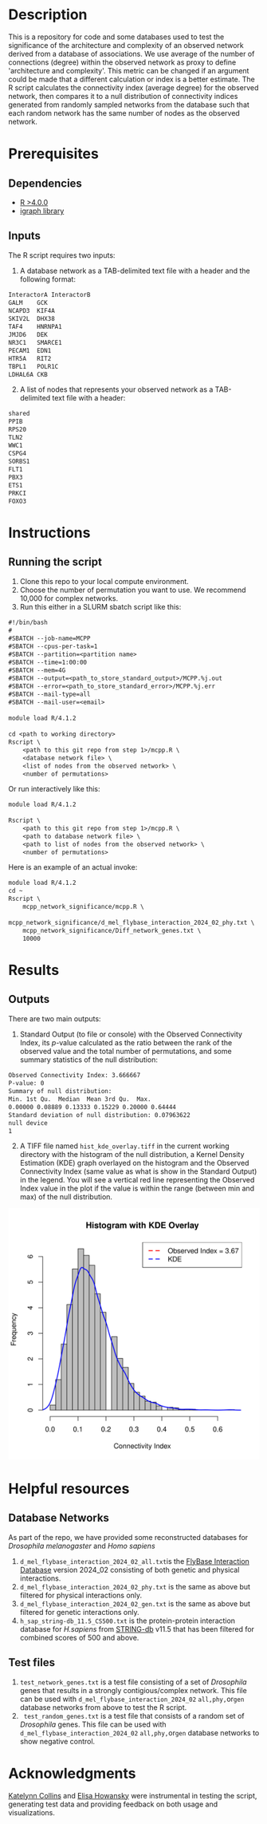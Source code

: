 # Description
This is a repository for code and some databases used to test the significance of the architecture and complexity of an observed network derived from a database of associations. We use average of the number of connections (degree) within the observed network as proxy to define 'architecture and complexity'. This metric can be changed if an argument could be made that a different calculation or index is a better estimate. The R script calculates the connectivity index (average degree) for the observed network, then compares it to a null distribution of connectivity indices generated from randomly sampled networks from the database such that each random network has the same number of nodes as the observed network.

#  Prerequisites
## Dependencies

 - [R >4.0.0](https://cran.r-project.org) 
 - [igraph library](https://r.igraph.org)

## Inputs
The R script requires two inputs:
 1. A database network as a TAB-delimited text file with a header and the following format:
```
InteractorA	InteractorB
GALM	GCK
NCAPD3	KIF4A
SKIV2L	DHX38
TAF4	HNRNPA1
JMJD6	DEK
NR3C1	SMARCE1
PECAM1	EDN1
HTR5A	RIT2
TBPL1	POLR1C
LDHAL6A	CKB
```
 2. A list of nodes that represents your observed network as a TAB-delimited text file with a header:
```
shared
PPIB
RPS20
TLN2
WWC1
CSPG4
SORBS1
FLT1
PBX3
ETS1
PRKCI
FOXO3
```
# Instructions
## Running the script
1. Clone this repo to your local compute environment.
2. Choose the number of permutation you want to use. We recommend 10,000 for complex networks.
3. Run this either in a SLURM sbatch script like this:
```
#!/bin/bash
#
#SBATCH --job-name=MCPP
#SBATCH --cpus-per-task=1
#SBATCH --partition=<partition name>
#SBATCH --time=1:00:00
#SBATCH --mem=4G
#SBATCH --output=<path_to_store_standard_output>/MCPP.%j.out
#SBATCH --error=<path_to_store_standard_error>/MCPP.%j.err
#SBATCH --mail-type=all
#SBATCH --mail-user=<email>

module load R/4.1.2

cd <path to working directory>
Rscript \
	<path to this git repo from step 1>/mcpp.R \
	<database network file> \
	<list of nodes from the observed network> \
	<number of permutations>
```
Or run interactively like this:
```
module load R/4.1.2

Rscript \
	<path to this git repo from step 1>/mcpp.R \
	<path to database network file> \
	<path to list of nodes from the observed network> \
	<number of permutations>
```

Here is an example of an actual invoke:
```
module load R/4.1.2
cd ~
Rscript \
	mcpp_network_significance/mcpp.R \
	mcpp_network_significance/d_mel_flybase_interaction_2024_02_phy.txt \
	mcpp_network_significance/Diff_network_genes.txt \
	10000
```
# Results
## Outputs
There are two main outputs:
1. Standard Output (to file or console) with the Observed Connectivity Index, its *p*-value calculated as the ratio between the rank of the observed value and the total number of permutations, and some summary statistics of the null distribution:
```
Observed Connectivity Index: 3.666667
P-value: 0
Summary of null distribution:
Min. 1st Qu.  Median  Mean 3rd Qu.  Max.
0.00000 0.08889 0.13333 0.15229 0.20000 0.64444
Standard deviation of null distribution: 0.07963622
null device
1
```
2. A TIFF file named ```hist_kde_overlay.tiff```  in the current working directory with the histogram of the null distribution, a Kernel Density Estimation (KDE) graph overlayed on the histogram and the Observed Connectivity Index (same value as what is show in the Standard Output) in the legend. You will see a vertical red line representing the Observed Index value in the plot if the value is within the range (between min and max) of the null distribution.

![histogram](https://github.com/vshanka23/mcpp_network_significance/blob/main/hist_kde_overlay.jpg)

# Helpful resources
## Database Networks
As part of the repo, we have provided some reconstructed databases for *Drosophila melanogaster* and *Homo sapiens*
1. ```d_mel_flybase_interaction_2024_02_all.txt```is the [FlyBase Interaction Database](https://flybase.org/downloads/bulkdata) version 2024_02 consisting of both genetic and physical interactions.
2. ```d_mel_flybase_interaction_2024_02_phy.txt``` is the same as above but filtered for physical interactions only.
3.  ```d_mel_flybase_interaction_2024_02_gen.txt``` is the same as above but filtered for genetic interactions only.
4. ```h_sap_string-db_11.5_CS500.txt``` is the protein-protein interaction database for *H.sapiens* from [STRING-db](https://string-db.org/cgi/download?sessionId=b1QJliUQu3nf&species_text=Homo+sapiens&settings_expanded=0&min_download_score=0&filter_redundant_pairs=0&delimiter_type=txt) v11.5 that has been filtered for combined scores of 500 and above.
## Test files
1. ```test_network_genes.txt``` is a test file consisting of a set of *Drosophila* genes that results in a strongly contigious/complex network. This file can be used with ```d_mel_flybase_interaction_2024_02``` ```all,phy,```or```gen``` database networks from above to test the R script. 
 2. ``` test_random_genes.txt``` is a test file that consists of a random set of *Drosophila* genes. This file can be used with ```d_mel_flybase_interaction_2024_02``` ```all,phy,```or```gen``` database networks to show negative control.

# Acknowledgments
[Katelynn Collins](https://github.com/kcolli5) and [Elisa Howansky](https://github.com/ehowans) were instrumental in testing the script, generating test data and providing feedback on both usage and visualizations.